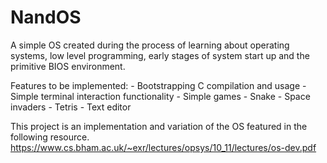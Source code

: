 # NandOS

A simple OS created during the process of learning about operating systems, low level programming, early stages of system start up and the primitive BIOS environment.

Features to be implemented:
    - Bootstrapping C compilation and usage
    - Simple terminal interaction functionality
    - Simple games
        - Snake
        - Space invaders
        - Tetris
    - Text editor

This project is an implementation and variation of the OS featured in the following resource. 
https://www.cs.bham.ac.uk/~exr/lectures/opsys/10_11/lectures/os-dev.pdf